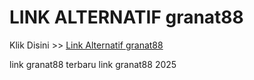 # LINK ALTERNATIF granat88

Klik Disini >> <a href="https://linksto.pages.dev/">Link Alternatif granat88 </a>

link granat88 terbaru
link granat88 2025